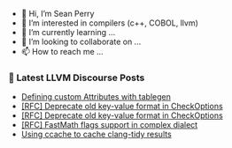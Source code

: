 - 👋 Hi, I’m Sean Perry
- 👀 I’m interested in compilers (c++, COBOL, llvm)
- 🌱 I’m currently learning ...
- 💞️ I’m looking to collaborate on ...
- 📫 How to reach me ...

<!---
s66perry/s66perry is a ✨ special ✨ repository because its `README.md` (this file) appears on your GitHub profile.
You can click the Preview link to take a look at your changes.
--->
### 📕 Latest LLVM Discourse Posts

<!-- DISCOURSE-LLVM:START -->
- [Defining custom Attributes with tablegen](https://discourse.llvm.org/t/defining-custom-attributes-with-tablegen/72343#post_1)
- [[RFC] Deprecate old key-value format in CheckOptions](https://discourse.llvm.org/t/rfc-deprecate-old-key-value-format-in-checkoptions/72233#post_3)
- [[RFC] Deprecate old key-value format in CheckOptions](https://discourse.llvm.org/t/rfc-deprecate-old-key-value-format-in-checkoptions/72233#post_2)
- [[RFC] FastMath flags support in complex dialect](https://discourse.llvm.org/t/rfc-fastmath-flags-support-in-complex-dialect/71981#post_2)
- [Using ccache to cache clang-tidy results](https://discourse.llvm.org/t/using-ccache-to-cache-clang-tidy-results/72338#post_3)
<!-- DISCOURSE-LLVM:END -->
